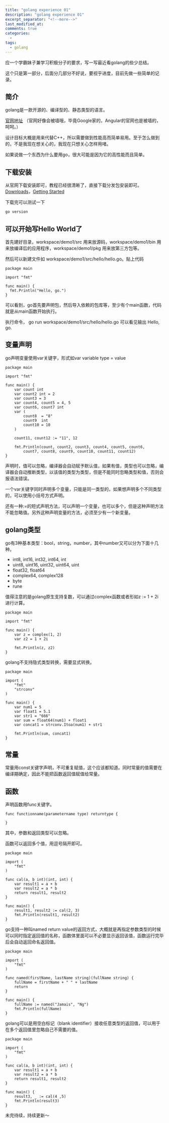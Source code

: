 ```yaml
---
title: "golang experience 01"
description: "golang experience 01"
excerpt_separator: "<!--more-->"
last_modified_at: 
comments: true
categories:
  -
tags:
  - golang
---
```


应一个学霸妹子兼学习积极分子的要求，写一写最近看golang的些少总结。

这个只是第一部分，后面分几部分不好说，要视乎进度，目前先做一些简单的记录。

## 简介

golang是一款开源的、编译型的、静态类型的语言。

<a target="_blank" href="https://golang.org/">官网地址</a> （官网好像会被墙哦，毕竟Google家的，Angular的官网也是被墙的，呵呵。）

设计目标大概是用来代替C++，所以需要做到性能高而简单易用。至于怎么做到的，不是我现在想关心的，我现在只想关心怎样用啫。

如果说做一个东西为什么要用go，很大可能是因为它的高性能而且简单。

## 下载安装

从官网下载安装即可，教程已经很清晰了，直接下载分发包安装即可。<a target="_blank" href="https://golang.org/dl/">Downloads</a>，<a target="_blank" href="https://golang.org/doc/install">Getting Started</a>

下载完可以测试一下

```bash
go version
```

## 可以开始写Hello World了

首先建好目录，workspace/demo1/src 用来放源码，workspace/demo1/bin 用来放编译后的应用程序，workspace/demo1/pkg 用来放第三方包等。

然后可以新建文件如 workspace/demo1/src/hello/hello.go。贴上代码

```golang
package main

import "fmt"

func main() {
  fmt.Println("Hello, go.")
}
```

可以看到，go首先要声明包，然后导入依赖的包库等，至少有个main函数，代码就是从main函数开始执行。

执行命令， go run workspace/demo1/src/hello/hello.go 可以看见输出 Hello, go.

## 变量声明

go声明变量使用var关键字，形式如var variable type = value

```golang
package main

import "fmt"

func main() {
    var count int
    var count2 int = 2
    var count3 = 3
    var count4, count5 = 4, 5
    var count6, count7 int
    var (
        count8  = "8"
        count9  int
        count10 = 10
    )

    count11, count12 := "11", 12

    fmt.Println(count, count2, count3, count4, count5, count6,
        count7, count8, count9, count10, count11, count12)
}
```

声明时，值可以忽略，编译器会自动赋予默认值，如果有值，类型也可以忽略，编译器会自动推断类型，以该值的类型为类型，但是不能同时忽略类型和值，否则会报语法错误。

一个var关键字同时声明多个变量，只能是同一类型的，如果想声明多个不同类型的，可以使用小括号方式声明。

还有一种:=的短式声明方法，可以声明一个变量，也可以多个，但是这种声明方法不能忽略值。另外这种声明变量的方法，必须至少有一个新变量。

## golang类型

go有3种基本类型：bool，string，number，其中number又可以分为下面十几种。

* int8, int16, int32, int64, int
* uint8, uint16, uint32, uint64, uint
* float32, float64
* complex64, complex128
* byte
* rune

值得注意的是golang原生支持复数，可以通过complex函数或者形如z := 1 + 2i 进行计算。

```golang
package main

import "fmt"

func main() {
    var z = complex(1, 2)
    var z2 = 1 + 2i

    fmt.Println(z, z2)
}
```

golang不支持隐式类型转换，需要显式转换。

```golang
package main

import (
    "fmt"
    "strconv"
)

func main() {
    var num1 = 5
    var float1 = 5.1
    var str1 = "666"
    var sum = float64(num1) + float1
    var concat1 = strconv.Itoa(num1) + str1

    fmt.Println(sum, concat1)
}
```

## 常量

常量用const关键字声明，不可重复赋值，这个应该都知道。同时常量的值需要在编译期确定，因此不能把函数返回值赋值给常量。

## 函数

声明函数用func关键字。

```golang
func functionname(parametername type) returntype {  

}
```

其中，参数和返回类型可以忽略。

函数可以返回多个值，用逗号隔开即可。

```golang
package main

import (
    "fmt"
)

func cal(a, b int)(int, int) {
    var result1 = a + b
    var result2 = a * b
    return result1, result2
}

func main() {
    result1, result2 := cal(2, 3)
    fmt.Println(result1, result2)
}
```

go支持一种叫named return value的返回方式，大概就是再指定参数类型的时候可以同时指定返回值的名称，函数体里面可以不必要显示返回该值，函数运行完毕后会自动返回命名返回值。

```golang
package main

import (
    "fmt"
)

func named(firstName, lastName string)(fullName string) {
    fullName = firstName + " " + lastName
    return
}

func main() {
    fullName := named("Jamais", "Ng")
    fmt.Println(fullName)
}
```

golang可以是用空白标记（blank identifier）接收任意类型的返回值，可以用于在多个返回值里忽略自己不需要的值。

```golang
package main

import (
    "fmt"
)

func cal(a, b int)(int, int) {
    var result1 = a + b
    var result2 = a * b
    return result1, result2
}

func main() {
    result3, _ := cal(4 ,5)
    fmt.Println(result3)
}
```

未完待续，持续更新～
